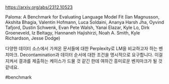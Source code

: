 https://arxiv.org/abs/2312.10523

Paloma: A Benchmark for Evaluating Language Model Fit (Ian Magnusson, Akshita Bhagia, Valentin Hofmann, Luca Soldaini, Ananya Harsh Jha, Oyvind Tafjord, Dustin Schwenk, Evan Pete Walsh, Yanai Elazar, Kyle Lo, Dirk Groeneveld, Iz Beltagy, Hannaneh Hajishirzi, Noah A. Smith, Kyle Richardson, Jesse Dodge)

다양한 데이터 소스에서 가져온 문서들에 대한 Perplexity로 LM을 비교하고자 하는 벤치마크. Decontamination과 데이터 순서에 대한 조건을 명시적으로 요구합니다. 이걸 지켜서 결과를 제출하는 케이스가 드물 것 같긴 한데 여하간 흥미로운 벤치마크가 될 것 같네요.

#benchmark 